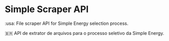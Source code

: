# Simple Scraper API
:usa: File scraper API for Simple Energy selection process.

:brazil: API de extrator de arquivos para o processo seletivo da Simple Energy.